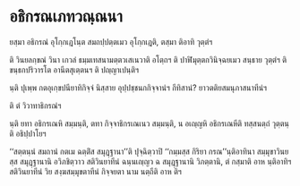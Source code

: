 <h1>อธิกรณเภทวณฺณนา</h1>
<p> ยสฺมา  อธิกรณํ อุโกฺกเฎโนฺต สมถปฺปตฺตเมว อุโกฺกเฎติ, ตสฺมา ติอาทิ วุตฺตํฯ</p>


<p> ติ วินยลกฺขณํ วินา เกวลํ ธมฺมเทสนามตฺตวเสเนวาติ อโตฺถฯ ติ ปาฬิมุตฺตกวินิจฺฉยเมว สนฺธาย วุตฺตํฯ ติ ขนฺธกปริวารโต อานีตสุเตฺตนฯ ติ ปญฺญาเปนฺติฯ</p>


<p> นฺติ ปุเพฺพ กตอุเกฺขปนียาทิกิจฺจํ นิสฺสาย อุปฺปชฺชนกกิจฺจานํฯ กีทิสานํ? ยาวตติยสมนุภาสนาทีนํฯ</p>


<p> ติ ตํ วิวาทาธิกรณํฯ</p>


<p> นฺติ ยทา อธิกรเณหิ สมฺมนฺติ, ตทา กิจฺจาธิกรเณเนว สมฺมนฺติ, น อเญฺญหิ อธิกรเณหีติ ทสฺสนตฺถํ วุตฺตนฺติ อธิปฺปาโยฯ</p>


<p> ‘‘สตฺตนฺนํ สมถานํ กตเม ฉตฺติํส สมุฎฺฐานา’’ติ ปุจฺฉิตฺวาปิ ‘‘กมฺมสฺส กิริยา กรณ’’นฺติอาทินา สมฺมุขาวินยสฺส สมุฎฺฐานานิ อวิภชิตฺวาว สติวินยาทีนํ ฉนฺนเญฺญว ฉ สมุฎฺฐานานิ วิภตฺตานิ, ตํ กสฺมาติ อาห นฺติอาทิฯ สติวินยาทีนํ วิย สงฺฆสมฺมุขตาทีนํ กิจฺจยตา นาม นตฺถีติ อาห ติฯ</p>





